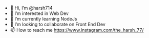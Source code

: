 - 👋 Hi, I’m @harsh714
- 👀 I’m interested in Web Dev
- 🌱 I’m currently learning NodeJs
- 💞️ I’m looking to collaborate on Front End Dev
- 📫 How to reach me https://www.instagram.com/the_harsh_77/

<!---
harsh714/harsh714 is a ✨ special ✨ repository because its `README.md` (this file) appears on your GitHub profile.
You can click the Preview link to take a look at your changes.
--->
